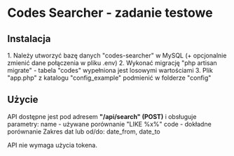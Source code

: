 <h1>Codes Searcher - zadanie testowe</h1>

<h2>Instalacja</h2>
1. Należy utworzyć bazę danych "codes-searcher" w MySQL (+ opcjonalnie zmienić dane połączenia w pliku .env)
2. Wykonać migrację "php artisan migrate" - tabela "codes" wypełniona jest losowymi wartościami
3. Plik "app.php" z katalogu "config_example" podmienić w folderze "config"

<h2>Użycie</h2>
API dostępne jest pod adresem <b>"/api/search" (POST)</b> i obsługuje parametry:
name - używane porównanie "LIKE %x%"
code - dokładne porównanie
Zakres dat lub od/do:
date_from, date_to

API nie wymaga użycia tokena.